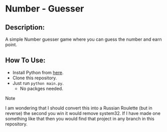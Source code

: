 # Number - Guesser

## Description: 
A simple Number guesser game where you can guess the number and earn point.

## How To Use:
- Install Python from [here](https://www.python.org/downloads/).
- Clone this repository.
- Just run `python main.py`.
    - No packges needed.

> [!NOTE]
> I am wondering that I should convert this into a Russian Roulette (but in reverse) the second you win it would remove system32.
> If I have made one something like that then you would find that project in any branch in this repository.